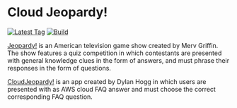 # Cloud Jeopardy!

[![Latest Tag](https://img.shields.io/github/v/tag/dylanhogg/drh-cloud-jeopardy)](https://github.com/dylanhogg/drh-cloud-jeopardy/tags)
[![Build](https://github.com/dylanhogg/drh-cloud-jeopardy/workflows/build/badge.svg)](https://github.com/dylanhogg/drh-cloud-jeopardy/actions)


[Jeopardy!](https://en.wikipedia.org/wiki/Jeopardy!) is an American television game show created by Merv Griffin. 
The show features a quiz competition in which contestants are presented with general knowledge clues in the form of answers, 
and must phrase their responses in the form of questions.

[CloudJeopardy!](https://github.com/dylanhogg/drh-cloud-jeopardy) is an app created by Dylan Hogg in which users are 
presented with as AWS cloud FAQ answer and must choose the correct corresponding FAQ question.
